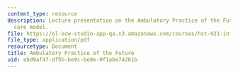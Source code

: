 ```yaml
---
content_type: resource
description: Lecture presentation on the Ambulatory Practice of the Future (APF) primary
  care model.
file: https://ol-ocw-studio-app-qa.s3.amazonaws.com/courses/hst-921-information-technology-in-the-health-care-system-of-the-future-spring-2009/ebd9af47df5bbe9cbe0e9f1abe74261b_MITHST_921S09_lec07_judge.pdf
file_type: application/pdf
resourcetype: Document
title: Ambulatory Practice of the Future
uid: ebd9af47-df5b-be9c-be0e-9f1abe74261b
---
```

